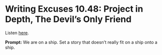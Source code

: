 # Writing Excuses 10.48: Project in Depth, The Devil’s Only Friend 

Listen [here](http://www.writingexcuses.com/2015/11/29/writing-excuses-10-48-project-in-depth-the-devils-only-friend/). 

**Prompt:** We are on a ship. Set a story that doesn’t really fit on a ship onto a ship.